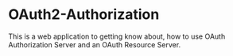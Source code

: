 # OAuth2-Authorization
This is a web application to getting know about, how to use OAuth Authorization Server and an OAuth Resource Server.
